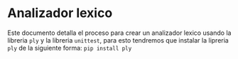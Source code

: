 # Analizador lexico
Este documento detalla el proceso para crear un analizador lexico usando la libreria `ply` y la libreria `unittest`, para esto tendremos que instalar la lipreria `ply` de la siguiente forma:
```pip install ply```